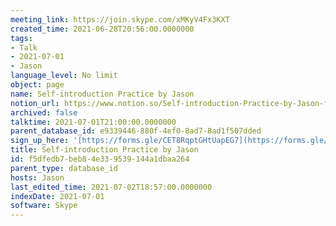 ```yaml
---
meeting_link: https://join.skype.com/xMKyV4Fx3KXT
created_time: 2021-06-28T20:56:00.0000000
tags:
- Talk
- 2021-07-01
- Jason
language_level: No limit
object: page
name: Self-introduction Practice by Jason
notion_url: https://www.notion.so/Self-introduction-Practice-by-Jason-f5dfedb7beb84e339539144a1dbaa264
archived: false
talktime: 2021-07-01T21:00:00.0000000
parent_database_id: e9339446-880f-4ef0-8ad7-8ad1f507dded
sign_up_here: '[https://forms.gle/CET8RqptGHtUapEG7](https://forms.gle/CET8RqptGHtUapEG7)'
title: Self-introduction Practice by Jason
id: f5dfedb7-beb8-4e33-9539-144a1dbaa264
parent_type: database_id
hosts: Jason
last_edited_time: 2021-07-02T18:57:00.0000000
indexDate: 2021-07-01
software: Skype
---
```







